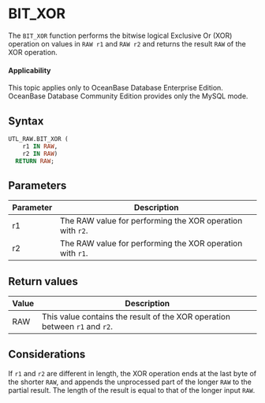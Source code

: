 # BIT_XOR

The `BIT_XOR` function performs the bitwise logical Exclusive Or (XOR) operation on values in `RAW r1` and `RAW r2` and returns the result `RAW` of the XOR operation.

  <main id="notice" >
    <h4>Applicability</h4>
    <p>This topic applies only to OceanBase Database Enterprise Edition. OceanBase Database Community Edition provides only the MySQL mode. </p>
  </main>

## Syntax

```sql
UTL_RAW.BIT_XOR (
    r1 IN RAW,
    r2 IN RAW)
  RETURN RAW;
```



## Parameters

| **Parameter** | **Description** |
|--------|-------------------------|
| r1 | The RAW value for performing the XOR operation with `r2`.  |
| r2 | The RAW value for performing the XOR operation with `r1`.  |



## Return values

| **Value** | **Description** |
|---------|--------------------------|
| RAW | This value contains the result of the XOR operation between `r1` and `r2`.  |




## Considerations

If `r1` and `r2` are different in length, the XOR operation ends at the last byte of the shorter `RAW`, and appends the unprocessed part of the longer `RAW` to the partial result. The length of the result is equal to that of the longer input `RAW`.
